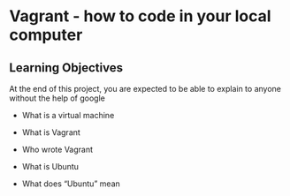# Vagrant - how to code in your local computer

## Learning Objectives

At the end of this project, you are expected to be able to explain to anyone without the help of google

* What is a virtual machine


* What is Vagrant


* Who wrote Vagrant


* What is Ubuntu


* What does “Ubuntu” mean
